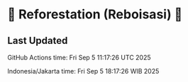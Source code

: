 
# 🌳 Reforestation (Reboisasi) 🌲

## Last Updated

GitHub Actions time: Fri Sep  5 11:17:26 UTC 2025

Indonesia/Jakarta time: Fri Sep  5 18:17:26 WIB 2025
